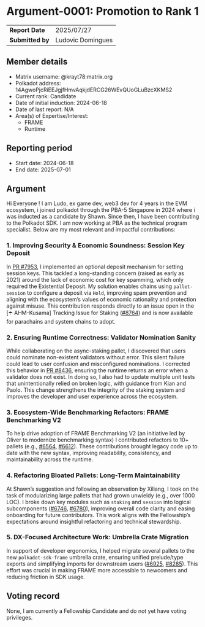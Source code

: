 # Argument-0001: Promotion to Rank 1

|                 |                                                                                             |
| --------------- | ------------------------------------------------------------------------------------------- |
| **Report Date** | 2025/07/27                                                                                  |
| **Submitted by**| Ludovic Domingues                                                                           |


## Member details

- Matrix username: @krayt78:matrix.org
- Polkadot address: 14AgwoPjcRiEEJgjfHmvAqkjdERCG26WEvQUoGLuBzcXKMS2
- Current rank: Candidate
- Date of initial induction: 2024-06-18
- Date of last report: N/A
- Area(s) of Expertise/Interest: 
    - FRAME
    - Runtime


## Reporting period

- Start date: 2024-06-18
- End date: 2025-07-01


## Argument
Hi Everyone ! I am Ludo, ex game dev, web3 dev for 4 years in the EVM ecosystem, i joined polkadot through the PBA-5 Singapore in 2024 where i was inducted as a candidate by Shawn.
Since then, I have been contributing to the Polkadot SDK. I am now working at PBA as the technical program specialist. 
Below are my most relevant and impactful contributions:

### 1. Improving Security & Economic Soundness: Session Key Deposit

In [PR #7953](https://github.com/paritytech/polkadot-sdk/pull/7953), I implemented an optional deposit mechanism for setting session keys. This tackled a long-standing concern (raised as early as 2021) around the lack of economic cost for key spamming, which only required the Existential Deposit. My solution enables chains using `pallet-session` to configure a deposit via `Hold`, improving spam prevention and aligning with the ecosystem’s values of economic rationality and protection against misuse. This contribution responds directly to an issue open in the [☂️ AHM-Kusama] Tracking Issue for Staking ([#8764](https://github.com/paritytech/polkadot-sdk/issues/8764)) and is now available for parachains and system chains to adopt.

### 2. Ensuring Runtime Correctness: Validator Nomination Sanity

While collaborating on the async-staking pallet, I discovered that users could nominate non-existent validators without error. This silent failure could lead to user confusion and misconfigured nominations. I corrected this behavior in [PR #8436](https://github.com/paritytech/polkadot-sdk/pull/8436), ensuring the runtime returns an error when a validator does not exist. In doing so, I also had to update multiple unit tests that unintentionally relied on broken logic, with guidance from Kian and Paolo. This change strengthens the integrity of the staking system and improves the developer and user experience across the ecosystem.

### 3. Ecosystem-Wide Benchmarking Refactors: FRAME Benchmarking V2

To help drive adoption of FRAME Benchmarking V2 (an initiative led by Oliver to modernize benchmarking syntax) I contributed refactors to 10+ pallets (e.g., [#6564](https://github.com/paritytech/polkadot-sdk/pull/6564), [#6612](https://github.com/paritytech/polkadot-sdk/pull/6612)). These contributions brought legacy code up to date with the new syntax, improving readability, consistency, and maintainability across the runtime.

### 4. Refactoring Bloated Pallets: Long-Term Maintainability

At Shawn’s suggestion and following an observation by Xiliang, I took on the task of modularizing large pallets that had grown unwieldy (e.g., over 1000 LOC). I broke down key modules such as `staking` and `session` into logical subcomponents ([#6746](https://github.com/paritytech/polkadot-sdk/pull/6746), [#6780](https://github.com/paritytech/polkadot-sdk/pull/6780)), improving overall code clarity and easing onboarding for future contributors. This work aligns with the Fellowship’s expectations around insightful refactoring and technical stewardship.

### 5. DX-Focused Architecture Work: Umbrella Crate Migration

In support of developer ergonomics, I helped migrate several pallets to the new `polkadot-sdk-frame` umbrella crate, ensuring unified prelude/type exports and simplifying imports for downstream users ([#6925](https://github.com/paritytech/polkadot-sdk/pull/6925), [#8285](https://github.com/paritytech/polkadot-sdk/pull/8285)). This effort was crucial in making FRAME more accessible to newcomers and reducing friction in SDK usage.

## Voting record

None, I am currently a Fellowship Candidate and do not yet have voting privileges.